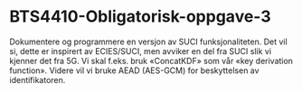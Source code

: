 # BTS4410-Obligatorisk-oppgave-3
Dokumentere og programmere en versjon av SUCI funksjonaliteten. Det vil si, dette er inspirert av ECIES/SUCI, men avviker en del fra SUCI slik vi kjenner det fra 5G. Vi skal f.eks. bruk «ConcatKDF» som vår «key derivation function». Videre vil vi bruke AEAD (AES-GCM) for beskyttelsen av identifikatoren.
